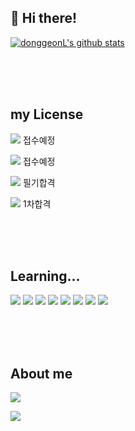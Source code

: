 ## 👋 Hi there!

 [![donggeonL's github stats](https://github-readme-stats.vercel.app/api?username=donggeonL)](https://github.com/anuraghazra/github-readme-stats)

<br/><br/><br/>
## my License
<span target="_blank"><img src="https://img.shields.io/badge/DASP-E34F26?style=flat-square&logo=dasp&logoColor=white"/>  접수예정</span>
<p target="_blank"><img src="https://img.shields.io/badge/SQLD-E34F26?style=flat-square&logo=&logoColor=white"/>  접수예정</p>
<p target="_blank"><img src="https://img.shields.io/badge/정보처리기사-E34F26?style=flat-square&logo=&logoColor=white"/> 필기합격</p>
<p target="_blank"><img src="https://img.shields.io/badge/리눅스 마스터 2급-E34F26?style=flat-square&logo=linux&logoColor=white"/> 1차합격</p>


<br/><br/><br/>
## Learning...
<span target="_blank"><img src="https://img.shields.io/badge/Spring boot-339933?style=flat-square&logo=springboot&logoColor=white"/></span>
<a target="_blank"><img src="https://img.shields.io/badge/Kubernetes-339933?style=flat-square&logo=kubernetes&logoColor=white"/></a>
<a target="_blank"><img src="https://img.shields.io/badge/Linux-339933?style=flat-square&logo=linux&logoColor=white"/></a>
<a target="_blank"><img src="https://img.shields.io/badge/Docker-339933?style=flat-square&logo=docker&logoColor=white"/></a>
<a target="_blank"><img src="https://img.shields.io/badge/Java-339933?style=flat-square&logo=java&logoColor=white"/></a>
<a target="_blank"><img src="https://img.shields.io/badge/C-339933?style=flat-square&logo=c&logoColor=white"/></a>
<a target="_blank"><img src="https://img.shields.io/badge/OracleDB-339933?style=flat-square&logo=oracle&logoColor=white"/></a>
<a target="_blank"><img src="https://img.shields.io/badge/MariaDB-339933?style=flat-square&logo=mariadb&logoColor=white"/></a>



<br/><br/><br/>
## About me
<p href="https://www.instagram.com/do.r.dong/" target="_blank"><img src="https://img.shields.io/badge/Instagram-E4405F?style=flat-square&logo=instagram&logoColor=white"/></p>
<p href="https://www.facebook.com/profile.php?id=100004021822010" target="_blank"><img src="https://img.shields.io/badge/Facebook-E4405F?style=flat-square&logo=facebook&logoColor=white"/></p>
